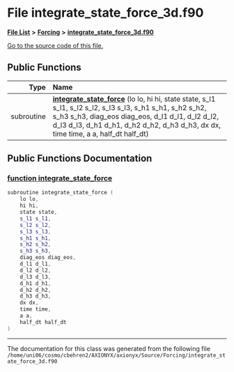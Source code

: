 
# File integrate\_state\_force\_3d.f90


[**File List**](files.md) **>** [**Forcing**](dir_45682215f16eaf57f766b3c547de68bc.md) **>** [**integrate\_state\_force\_3d.f90**](integrate__state__force__3d_8f90.md)

[Go to the source code of this file.](integrate__state__force__3d_8f90_source.md)


















## Public Functions

| Type | Name |
| ---: | :--- |
|  subroutine | [**integrate\_state\_force**](integrate__state__force__3d_8f90.md#function-integrate-state-force) (lo lo, hi hi, state state, s\_l1 s\_l1, s\_l2 s\_l2, s\_l3 s\_l3, s\_h1 s\_h1, s\_h2 s\_h2, s\_h3 s\_h3, diag\_eos diag\_eos, d\_l1 d\_l1, d\_l2 d\_l2, d\_l3 d\_l3, d\_h1 d\_h1, d\_h2 d\_h2, d\_h3 d\_h3, dx dx, time time, a a, half\_dt half\_dt) <br> |








## Public Functions Documentation


### <a href="#function-integrate-state-force" id="function-integrate-state-force">function integrate\_state\_force </a>


```cpp
subroutine integrate_state_force (
    lo lo,
    hi hi,
    state state,
    s_l1 s_l1,
    s_l2 s_l2,
    s_l3 s_l3,
    s_h1 s_h1,
    s_h2 s_h2,
    s_h3 s_h3,
    diag_eos diag_eos,
    d_l1 d_l1,
    d_l2 d_l2,
    d_l3 d_l3,
    d_h1 d_h1,
    d_h2 d_h2,
    d_h3 d_h3,
    dx dx,
    time time,
    a a,
    half_dt half_dt
) 
```



------------------------------
The documentation for this class was generated from the following file `/home/uni06/cosmo/cbehren2/AXIONYX/axionyx/Source/Forcing/integrate_state_force_3d.f90`